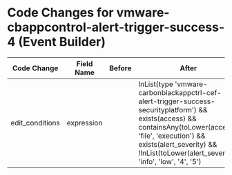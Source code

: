 # Code Changes for vmware-cbappcontrol-alert-trigger-success-4 (Event Builder)

| Code Change | Field Name | Before | After |
|-------------|------------|--------|-------|
| edit_conditions | expression |  | InList(type 'vmware-carbonblackappctrl-cef-alert-trigger-success-securityplatform') && exists(access) && containsAny(toLower(access), 'file', 'execution') && exists(alert_severity) && !InList(toLower(alert_severity), 'info', 'low', '4', '5') |